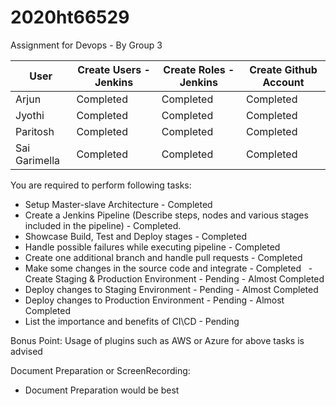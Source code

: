 # 2020ht66529

Assignment for Devops - By Group 3

| User  | Create Users - Jenkins  |  Create Roles - Jenkins | Create Github Account  |
|---|---|---|---|
|  Arjun  |  Completed | Completed  |Completed   |
| Jyothi  | Completed  | Completed  |  Completed |
| Paritosh  | Completed  | Completed  | Completed  |
| Sai Garimella  | Completed  | Completed  | Completed  |

You are required to perform following tasks:

  - Setup Master-slave Architecture - Completed 
  - Create a Jenkins Pipeline (Describe steps, nodes and various stages included in the pipeline) - Completed.
  - Showcase Build, Test and Deploy stages - Completed
  - Handle possible failures while executing pipeline - Completed
  - Create one additional branch and handle pull requests - Completed
  - Make some changes in the source code and integrate - Completed
  - Create Staging & Production Environment - Pending - Almost Completed
  - Deploy changes to Staging Environment - Pending - Almost Completed
  - Deploy changes to Production Environment - Pending - Almost Completed
  - List the importance and benefits of CI\CD - Pending

Bonus Point: Usage of plugins such as AWS or Azure for above tasks is advised

Document Preparation or ScreenRecording:
   - Document Preparation would be best


